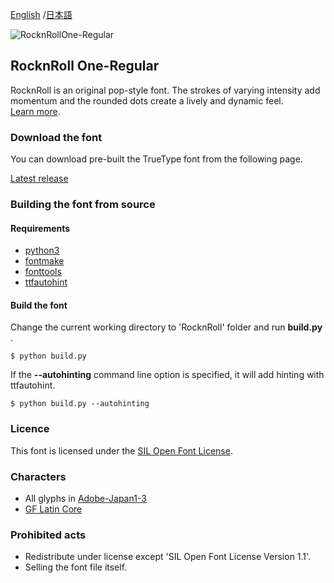 [English](https://github.com/fontworks-fonts/RocknRoll) /[日本語](README-JP.md) 

![RocknRollOne-Regular](./image_RocknRoll.png)

## RocknRoll  One-Regular

RocknRoll is an original pop-style font. The strokes of varying intensity add momentum and the rounded dots create a lively and dynamic feel.  
[Learn more](https://fontworks.co.jp/fontsearch/rocknrollstd-db/).


### Download the font

You can download pre-built the TrueType font from the following page.

[Latest release](https://github.com/fontworks-fonts/RocknRoll/tree/master/fonts/ttf)


### Building the font from source

#### Requirements

* [python3](https://www.python.org/)  
* [fontmake](https://github.com/googlefonts/fontmake/)
* [fonttools](https://github.com/fonttools/fonttools/)
* [ttfautohint](https://www.freetype.org/ttfautohint/doc/ttfautohint.html)  


#### Build the font

Change the current working directory to 'RocknRoll' folder and run **build.py** .

    $ python build.py

If the **--autohinting** command line option is specified, it will add hinting with ttfautohint.

    $ python build.py --autohinting

### Licence

This font is licensed under the [SIL Open Font License](https://scripts.sil.org/cms/scripts/page.php?site_id=nrsi&id=OFL).


### Characters

* All glyphs in [Adobe-Japan1-3](https://github.com/adobe-type-tools/Adobe-Japan1)
* [GF Latin Core](https://github.com/googlefonts/gftools/tree/master/Lib/gftools/encodings/GF%20Glyph%20Sets#gf-latin-core)  


### Prohibited acts

* Redistribute under license except 'SIL Open Font License Version 1.1'.
* Selling ​​the font file itself.

